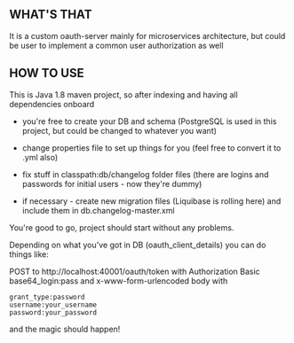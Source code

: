 ## WHAT'S THAT
It is a custom oauth-server mainly for microservices architecture, but could be user to implement a common user authorization as well

## HOW TO USE
This is Java 1.8 maven project, so after indexing and having all dependencies onboard

 - you're free to create your DB and schema (PostgreSQL is used in this project, but could be changed to whatever you want)

 - change properties file to set up things for you (feel free to convert it to .yml also)
   
 - fix stuff in classpath:db/changelog folder files (there are logins and passwords for initial users - now they're dummy)

 - if necessary - create new migration files (Liquibase is rolling here) and include them in db.changelog-master.xml

You're good to go, project should start without any problems.

Depending on what you've got in DB (oauth_client_details) you can do things like:

POST to http://localhost:40001/oauth/token with Authorization Basic base64_login:pass and x-www-form-urlencoded body with

<code>grant_type:password<br />username:your_username<br />password:your_password</code><br />

and the magic should happen!
